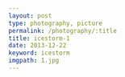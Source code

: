 ```yaml
---
layout: post
type: photography, picture
permalink: /photography/:title
title: icestorm-1
date: 2013-12-22
keyword: icestorm
imgpath: 1.jpg
---
```



